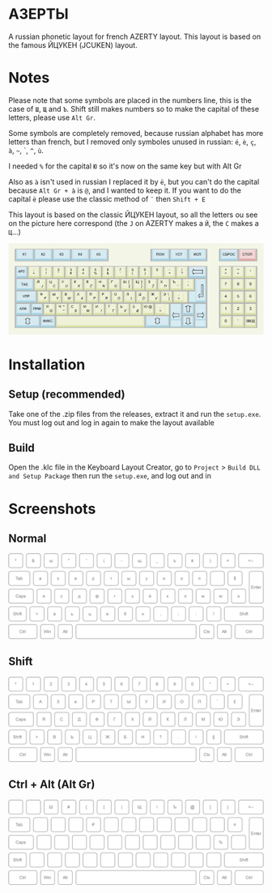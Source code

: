 АЗЕРТЫ
======

A russian phonetic layout for french AZERTY layout. This layout is based on the famous ЙЦУКЕН (JCUKEN) layout.

Notes
=====

Please note that some symbols are placed in the numbers line, this is the case of `Ш`, `Щ` and `Ъ`. Shift still makes numbers so to make the capital of these letters, please use `Alt Gr`.

Some symbols are completely removed, because russian alphabet has more letters than french, but I removed only symboles unused in russian: `é`, `è`, `ç`, `à`, `~`, \`, `^`, `ù`.

I needed `%` for the capital `Ю` so it's now on the same key but with Alt Gr

Also as `à` isn't used in russian I replaced it by `ë`, but you can't do the capital because `Alt Gr + à` is `@`, and I wanted to keep it. If you want to do the capital `ë` please use the classic method of `¨` then `Shift + E`

This layout is based on the classic ЙЦУКЕН layout, so all the letters ou see on the picture here correspond (the `J` on AZERTY makes a `Й`, the `C` makes a `Ц`...)

![JCUKEN Layout](.screenshots/UKNCkeyboard.png)

Installation
============

## Setup (recommended)

Take one of the .zip files from the releases, extract it and run the `setup.exe`. You must log out and log in again to make the layout available

## Build

Open the .klc file in the Keyboard Layout Creator, go to `Project` > `Build DLL and Setup Package` then run the `setup.exe`, and log out and in

Screenshots
===========

## Normal

![Layout](.screenshots/АЗЕРТЫ.png)

## Shift

![Layout Shift](.screenshots/АЗЕРТЫShift.png)

## Ctrl + Alt (Alt Gr)

![Layout AltGr](.screenshots/АЗЕРТЫAltGr.png)
